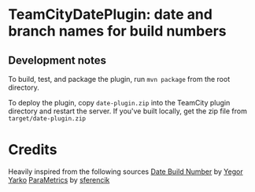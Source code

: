 # TeamCityDatePlugin: date and branch names for build numbers

## Development notes
To build, test, and package the plugin, run `mvn package` from the root directory.

To deploy the plugin, copy `date-plugin.zip` into the TeamCity plugin directory and restart the server.
If you've built locally, get the zip file from `target/date-plugin.zip`


# Credits
Heavily inspired from the following sources
[Date Build Number](https://confluence.jetbrains.com/display/TW/Date+Build+Number) by [Yegor Yarko](https://confluence.jetbrains.com/display/~yaegor)
[ParaMetrics](https://github.com/sferencik/ParaMetrics) by [sferencik](https://github.com/sferencik)
